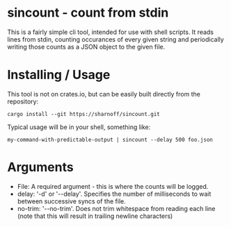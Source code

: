 # sincount - count from stdin

This is a fairly simple cli tool, intended for use with shell scripts. It reads
lines from stdin, counting occurances of every given string and periodically
writing those counts as a JSON object to the given file.

# Installing / Usage

This tool is not on crates.io, but can be easily built directly from the
repository:
```
cargo install --git https://sharnoff/sincount.git
```

Typical usage will be in your shell, something like:
```
my-command-with-predictable-output | sincount --delay 500 foo.json
```

# Arguments

- File: A required argument - this is where the counts will be logged.
- delay: '-d' or '--delay'. Specifies the number of milliseconds to wait
  between successive syncs of the file.
- no-trim: '--no-trim'. Does not trim whitespace from reading each line (note
  that this will result in trailing newline characters)
